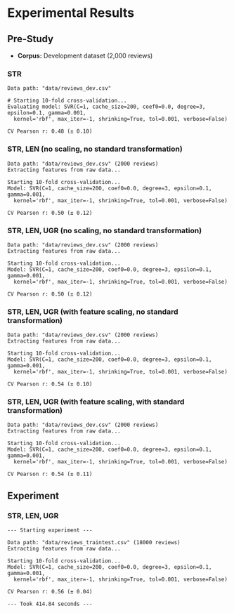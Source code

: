 # Experimental Results

## Pre-Study

* **Corpus:** Development dataset (2,000 reviews)

### STR

```
Data path: "data/reviews_dev.csv"

# Starting 10-fold cross-validation...
Evaluating model: SVR(C=1, cache_size=200, coef0=0.0, degree=3, epsilon=0.1, gamma=0.001,
  kernel='rbf', max_iter=-1, shrinking=True, tol=0.001, verbose=False)

CV Pearson r: 0.48 (± 0.10)
```

### STR, LEN (no scaling, no standard transformation)

```
Data path: "data/reviews_dev.csv" (2000 reviews)
Extracting features from raw data...

Starting 10-fold cross-validation...
Model: SVR(C=1, cache_size=200, coef0=0.0, degree=3, epsilon=0.1, gamma=0.001,
  kernel='rbf', max_iter=-1, shrinking=True, tol=0.001, verbose=False)

CV Pearson r: 0.50 (± 0.12)
```

### STR, LEN, UGR (no scaling, no standard transformation)

```
Data path: "data/reviews_dev.csv" (2000 reviews)
Extracting features from raw data...

Starting 10-fold cross-validation...
Model: SVR(C=1, cache_size=200, coef0=0.0, degree=3, epsilon=0.1, gamma=0.001,
  kernel='rbf', max_iter=-1, shrinking=True, tol=0.001, verbose=False)

CV Pearson r: 0.50 (± 0.12)
```

### STR, LEN, UGR (with feature scaling, no standard transformation)

```
Data path: "data/reviews_dev.csv" (2000 reviews)
Extracting features from raw data...

Starting 10-fold cross-validation...
Model: SVR(C=1, cache_size=200, coef0=0.0, degree=3, epsilon=0.1, gamma=0.001,
  kernel='rbf', max_iter=-1, shrinking=True, tol=0.001, verbose=False)

CV Pearson r: 0.54 (± 0.10)
```


### STR, LEN, UGR (with feature scaling, with standard transformation)

```
Data path: "data/reviews_dev.csv" (2000 reviews)
Extracting features from raw data...

Starting 10-fold cross-validation...
Model: SVR(C=1, cache_size=200, coef0=0.0, degree=3, epsilon=0.1, gamma=0.001,
  kernel='rbf', max_iter=-1, shrinking=True, tol=0.001, verbose=False)

CV Pearson r: 0.54 (± 0.11)
```

## Experiment

### STR, LEN, UGR

```
--- Starting experiment ---

Data path: "data/reviews_traintest.csv" (18000 reviews)
Extracting features from raw data...

Starting 10-fold cross-validation...
Model: SVR(C=1, cache_size=200, coef0=0.0, degree=3, epsilon=0.1, gamma=0.001,
  kernel='rbf', max_iter=-1, shrinking=True, tol=0.001, verbose=False)

CV Pearson r: 0.56 (± 0.04)

--- Took 414.84 seconds ---
```